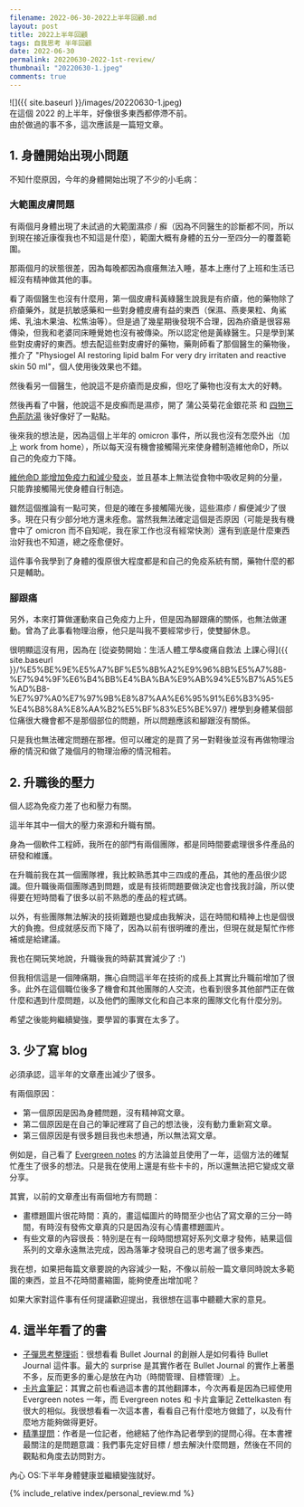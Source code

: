 ```yaml
---
filename: 2022-06-30-2022上半年回顧.md
layout: post
title: 2022上半年回顧
tags: 自我思考 半年回顧
date: 2022-06-30
permalink: 20220630-2022-1st-review/
thumbnail: "20220630-1.jpeg"
comments: true
---
```


![]({{ site.baseurl }}/images/20220630-1.jpeg)  
在這個 2022 的上半年，好像很多東西都停滯不前。  
由於做過的事不多，這次應該是一篇短文章。

## 1. 身體開始出現小問題
不知什麼原因，今年的身體開始出現了不少的小毛病：

### 大範圍皮膚問題

有兩個月身體出現了未試過的大範圍濕疹 / 癬（因為不同醫生的診斷都不同，所以到現在接近康復我也不知這是什麼），範圍大概有身體的五分一至四分一的覆蓋範圍。

那兩個月的狀態很差，因為每晚都因為痕癢無法入睡，基本上應付了上班和生活已經沒有精神做其他的事。

看了兩個醫生也沒有什麼用，第一個皮膚科黃綠醫生說我是有疥瘡，他的藥物除了疥瘡藥外，就是抗敏感藥和一些對身體皮膚有益的東西（保濕、燕麥果粒、角鯊烯、乳油木果油、松焦油等）。但是過了幾星期後發現不合理，因為疥瘡是很容易傳染，但我和老婆同床睡覺她也沒有被傳染。所以認定他是黃綠醫生。只是學到某些對皮膚好的東西。想去配這些對皮膚好的藥物，藥劑師看了那個醫生的藥物後，推介了 "Physiogel AI restoring lipid balm For very dry irritaten and reactive skin 50 ml"，個人使用後效果也不錯。

然後看另一個醫生，他說這不是疥瘡而是皮癬，但吃了藥物也沒有太大的好轉。

然後再看了中醫，他說這不是皮癬而是濕疹，開了 蒲公英菊花金銀花茶 和 [四物三色荊防湯](https://read01.com/zh-hk/7BMgm7.html#.YqQfP-xByko) 後好像好了一點點。

後來我的想法是，因為這個上半年的 omicron 事件，所以我也沒有怎麼外出（加上 work from home），所以每天沒有機會接觸陽光來使身體制造維他命D，所以自己的免疫力下降。

[維他命D 能增加免疫力和減少發炎](https://www.medpartner.club/vitamin-d-supplement-introduction/)，並且基本上無法從食物中吸收足夠的分量，只能靠接觸陽光使身體自行制造。

雖然這個推論有一點可笑，但是的確在多接觸陽光後，這些濕疹 / 癬便減少了很多。現在只有少部分地方還未痊愈。當然我無法確定這個是否原因（可能是我有機會中了 omicron 而不自知呢，我在家工作也沒有經常快測）還有到底是什麼東西治好我也不知道，總之痊愈便好。

這件事令我學到了身體的復原很大程度都是和自己的免疫系統有關，藥物什麼的都只是輔助。

### 腳跟痛

另外，本來打算做運動來自己免疫力上升，但是因為腳跟痛的關係，也無法做運動。曾為了此事看物理治療，他只是叫我不要經常步行，使雙腳休息。

很明顯這沒有用，因為在 [從姿勢開始：生活人體工學&痠痛自救法 上課心得]({{ site.baseurl }}/%E5%BE%9E%E5%A7%BF%E5%8B%A2%E9%96%8B%E5%A7%8B-%E7%94%9F%E6%B4%BB%E4%BA%BA%E9%AB%94%E5%B7%A5%E5%AD%B8-%E7%97%A0%E7%97%9B%E8%87%AA%E6%95%91%E6%B3%95-%E4%B8%8A%E8%AA%B2%E5%BF%83%E5%BE%97/) 裡學到身體某個部位痛很大機會都不是那個部位的問題，所以問題應該和腳跟沒有關係。

只是我也無法確定問題在那裡。但可以確定的是買了另一對鞋後並沒有再做物理治療的情況和做了幾個月的物理治療的情況相若。

## 2. 升職後的壓力

個人認為免疫力差了也和壓力有關。

這半年其中一個大的壓力來源和升職有關。

身為一個軟件工程師，我所在的部門有兩個團隊，都是同時間要處理很多件產品的研發和維護。

在升職前我在其一個團隊裡，我比較熟悉其中三四成的產品，其他的產品很少認識。但升職後兩個團隊遇到問題，或是有技術問題要做決定也會找我討論，所以使得要在短時間看了很多以前不熟悉的產品的程式碼。

以外，有些團隊無法解決的技術難題也變成由我解決，這在時間和精神上也是個很大的負擔。但成就感反而下降了，因為以前有很明確的產出，但現在就是幫忙作修補或是給建議。

我也在開玩笑地說，升職後我的時薪其實減少了 :')

但我相信這是一個陣痛期，撫心自問這半年在技術的成長上其實比升職前增加了很多。此外在這個職位後多了機會和其他團隊的人交流，也看到很多其他部門正在做什麼和遇到什麼問題，以及他們的團隊文化和自己本來的團隊文化有什麼分別。

希望之後能夠繼續變強，要學習的事實在太多了。

## 3. 少了寫 blog

必須承認，這半年的文章產出減少了很多。

有兩個原因：

* 第一個原因是因為身體問題，沒有精神寫文章。
* 第二個原因是在自己的筆記裡寫了自己的想法後，沒有動力重新寫文章。
* 第三個原因是有很多題目我也未想通，所以無法寫文章。

例如是，自己看了 [Evergreen notes](https://notes.andymatuschak.org/Evergreen_notes) 的方法論並且使用了一年，這個方法的確幫忙產生了很多的想法。只是我在使用上還是有些卡卡的，所以還無法把它變成文章分享。

其實，以前的文章產出有兩個地方有問題：

* 畫標題圖片很花時間：真的，畫這幅圖片的時間至少也佔了寫文章的三分一時間，有時沒有發佈文章真的只是因為沒有心情畫標題圖片。
* 有些文章的內容很長：特別是在有一段時間想寫好系列文章才發佈，結果這個系列的文章永遠無法完成，因為落筆才發現自己的思考漏了很多東西。

我在想，如果把每篇文章要說的內容減少一點，不像以前般一篇文章同時說太多範圍的東西，並且不花時間畫縮圖，能夠使產出增加呢？

如果大家對這件事有任何提議歡迎提出，我很想在這事中聽聽大家的意見。

## 4. 這半年看了的書

* [子彈思考整理術](%20https://www.books.com.tw/products/0010803003)：很想看看 Bullet Journal 的創辦人是如何看待 Bullet Journal 這件事。最大的 surprise 是其實作者在 Bullet Journal 的實作上著墨不多，反而更多的重心是放在內功（時間管理、目標管理）上。
* [卡片盒筆記](https://www.books.com.tw/products/0010922143)：其實之前也看過這本書的其他翻譯本，今次再看是因為已經使用 Evergreen notes 一年，而 Evergreen notes 和 卡片盒筆記 Zettelkasten 有很大的相似。我很想看看一次這本書，看看自己有什麼地方做錯了，以及有什麼地方能夠做得更好。
* [精準提問](https://www.books.com.tw/products/0010917261)：作者是一位記者，他總結了他作為記者學到的提問心得。在本書裡最關注的是問題意識：我們事先定好目標 / 想去解決什麼問題，然後在不同的觀點和角度去訪問對方。

內心 OS:下半年身體健康並繼續變強就好。


{% include_relative index/personal_review.md %}
